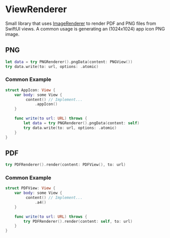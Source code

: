 # ViewRenderer

Small library that uses [ImageRenderer](https://developer.apple.com/documentation/swiftui/imagerenderer) to render PDF and PNG files from SwiftUI views. A common usage is generating an (1024x1024) app icon PNG image.

## PNG

```swift
let data = try PNGRenderer().pngData(content: PNGView())
try data.write(to: url, options: .atomic)
```

### Common Example

```swift
struct AppIcon: View {
    var body: some View {
         content() // Implement...
             .appIcon()
    }
    
    func write(to url: URL) throws {
        let data = try PNGRenderer().pngData(content: self)
        try data.write(to: url, options: .atomic)
    }
}
```

## PDF

```swift
try PDFRenderer().render(content: PDFView(), to: url)
```

### Common Example

```swift
struct PDFView: View {
    var body: some View {
         content() // Implement...
             .a4()
    }
    
    func write(to url: URL) throws {
        try PDFRenderer().render(content: self, to: url)
    }
}
```
